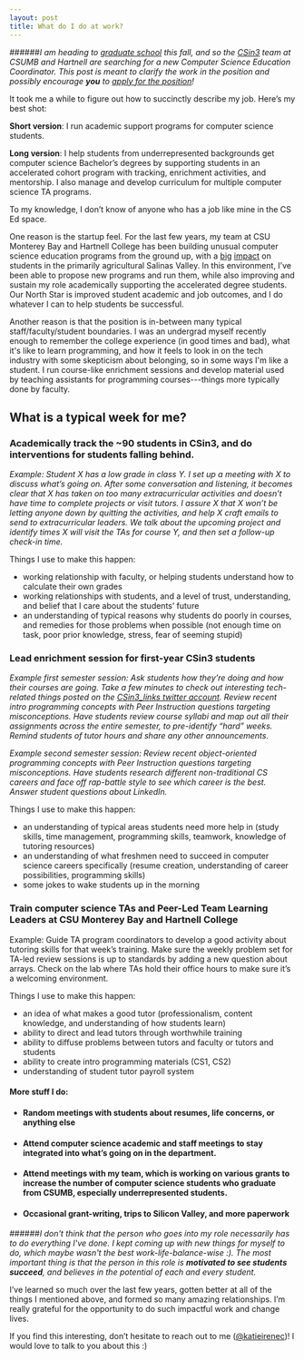 ```yaml
---
layout: post
title: What do I do at work? 
---
```


######*I am heading to [graduate school](http://www.ic.gatech.edu/) this fall, and so the [CSin3](https://twitter.com/csinthree) team at CSUMB and Hartnell are searching for a new Computer Science Education Coordinator. This post is meant to clarify the work in the position and possibly encourage __you__ to [apply for the position](https://csumb.peopleadmin.com/postings/1694)!*

It took me a while to figure out how to succinctly describe my job. Here’s my best shot:

**Short version**: I run academic support programs for computer science students.

**Long version**: I help students from underrepresented backgrounds get computer science Bachelor’s degrees by supporting students in an accelerated cohort program with tracking, enrichment activities, and mentorship. I also manage and develop curriculum for multiple computer science TA programs.

To my knowledge, I don’t know of anyone who has a job like mine in the CS Ed space. 

One reason is the startup feel. For the last few years, my team at CSU Monterey Bay and Hartnell College has been building unusual computer science education programs from the ground up, with a [big](http://www.montereyherald.com/social-affairs/20160521/csu-monterey-bay-innovative-program-graduates-record-number-of-students-in-three-years) [impact](http://www.thecalifornian.com/story/news/2016/05/20/computer-science-cohort-hi-tech-bound/84687160/) on students in the primarily agricultural Salinas Valley. In this environment, I’ve been able to propose new programs and run them, while also improving and sustain my role academically supporting the accelerated degree students. Our North Star is improved student academic and job outcomes, and I do whatever I can to help students be successful. 

Another reason is that the position is in-between many typical staff/faculty/student boundaries. I was an undergrad myself recently enough to remember the college experience (in good times and bad), what it's like to learn programming, and how it feels to look in on the tech industry with some skepticism about belonging, so in some ways I'm like a student. I run course-like enrichment sessions and develop material used by teaching assistants for programming courses---things more typically done by faculty. 

## What is a typical week for me?

### Academically track the ~90 students in CSin3, and do interventions for students falling behind.

*Example: Student X has a low grade in class Y. I set up a meeting with X to discuss what’s going on. After some conversation and listening, it becomes clear that X has taken on too many extracurricular activities and doesn’t have time to complete projects or visit tutors. I assure X that X won’t be letting anyone down by quitting the activities, and help X craft emails to send to extracurricular leaders. We talk about the upcoming project and identify times X will visit the TAs for course Y, and then set a follow-up check-in time.*

Things I use to make this happen:

  * working relationship with faculty, or helping students understand how to calculate their own grades
  * working relationships with students, and a level of trust, understanding, and belief that I care about the students’ future
  * an understanding of typical reasons why students do poorly in courses, and remedies for those problems when possible (not enough time on task, poor prior knowledge, stress, fear of seeming stupid)

### Lead enrichment session for first-year CSin3 students

*Example first semester session: Ask students how they’re doing and how their courses are going. Take a few minutes to check out interesting tech-related things posted on the [CSin3_links twitter account](https://twitter.com/csin3_links). Review recent intro programming concepts with Peer Instruction questions targeting misconceptions. Have students review course syllabi and map out all their assignments across the entire semester, to pre-identify “hard” weeks. Remind students of tutor hours and share any other announcements.*

*Example second semester session: Review recent object-oriented programming concepts with Peer Instruction questions targeting misconceptions. Have students research different non-traditional CS careers and face off rap-battle style to see which career is the best. Answer student questions about LinkedIn.*

Things I use to make this happen:

  - an understanding of typical areas students need more help in (study skills, time management, programming skills, teamwork, knowledge of tutoring resources)
  - an understanding of what freshmen need to succeed in computer science careers specifically (resume creation, understanding of career possibilities, programming skills)
  - some jokes to wake students up in the morning

### Train computer science TAs and Peer-Led Team Learning Leaders at CSU Monterey Bay and Hartnell College

Example: Guide TA program coordinators to develop a good activity about tutoring skills for that week’s training. Make sure the weekly problem set for TA-led review sessions is up to standards by adding a new question about arrays. Check on the lab where TAs hold their office hours to make sure it’s a welcoming environment.

Things I use to make this happen:

  * an idea of what makes a good tutor (professionalism, content knowledge, and understanding of how students learn)
  * ability to direct and lead tutors through worthwhile training
  * ability to diffuse problems between tutors and faculty or tutors and students
  * ability to create intro programming materials (CS1, CS2)
  * understanding of student tutor payroll system

#### More stuff I do:

  - #### Random meetings with students about resumes, life concerns, or anything else

  - #### Attend computer science academic and staff meetings to stay integrated into what’s going on in the department. 

  - #### Attend meetings with my team, which is working on various grants to increase the number of computer science students who graduate from CSUMB, especially underrepresented students.

  - #### Occasional grant-writing, trips to Silicon Valley, and more paperwork

######*I don't think that the person who goes into my role necessarily has to do everything I've done. I kept coming up with new things for myself to do, which maybe wasn't the best work-life-balance-wise :). The most important thing is that the person in this role is __motivated to see students succeed__, and believes in the potential of each and every student.*

I’ve learned so much over the last few years, gotten better at all of the things I mentioned above, and formed so many amazing relationships. I’m really grateful for the opportunity to do such impactful work and change lives.

If you find this interesting, don’t hesitate to reach out to me ([@katieirenec](https://twitter.com/katieirenec))! I would love to talk to you about this :)


